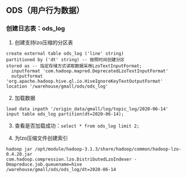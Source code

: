 ## ODS（用户行为数据）

### 创建日志表：ods_log
1. 创建支持lzo压缩的分区表
```shell script
create external table ods_log ('line' string)
partitioned by ('dt' string) -- 按照时间创建分区
stored as -- 指定存储方式读取数据采用LzoTextInputFormat; 
  inputformat 'com.hadoop.mapred.DeprecatedLzoTextInputFormat' 
  outputformat 'org.apache.hadoop.hive.ql.io.HiveIgnoreKeyTextOutputFormat'
location '/warehouse/gmall/ods/ods_log'
```

2. 加载数据
```shell script
load data inpath '/origin_data/gmall/log/topic_log/2020-06-14'
input table ods_log partition(dt=2020-06-14);
```

3. 查看是否加载成功：`select * from ods_log limit 2;`

4. 为lzo压缩文件创建索引
```shell script
hadoop jar /opt/module/hadoop-3.1.3/share/hadoop/common/hadoop-lzo-0.4.20.jar 
com.hadoop.compression.lzo.DistributedLzoIndexer -Dmapreduce.job.queuename=hive 
/warehouse/gmall/ods/ods_log/dt=2020-06-14
```